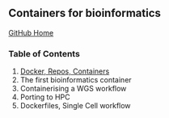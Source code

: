 ## Containers for bioinformatics

[GitHub Home](https://github.com/PawseySC/bio-workshop-18)

### Table of Contents
1. [Docker, Repos, Containers](https://github.com/PawseySC/bio-workshop-18/1.containers.md)
2. The first bioinformatics container
3. Containerising a WGS workflow
4. Porting to HPC
5. Dockerfiles, Single Cell workflow
